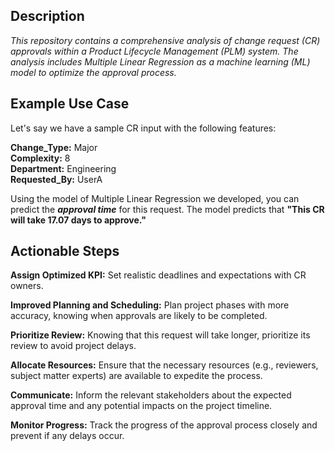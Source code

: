 ## Description

*This repository contains a comprehensive analysis of change request (CR) approvals within a Product Lifecycle Management (PLM) system. The analysis includes Multiple Linear Regression as a machine learning (ML) model to optimize the approval process.*

## Example Use Case
Let's say we have a sample CR input with the following features:

**Change_Type:** Major  
**Complexity:** 8  
**Department:** Engineering  
**Requested_By:** UserA  

Using the model of Multiple Linear Regression we developed, you can predict the ***approval time*** for this request. The model predicts that **"This CR will take 17.07 days to approve."**

## Actionable Steps

**Assign Optimized KPI:** Set realistic deadlines and expectations with CR owners.  

**Improved Planning and Scheduling:** Plan project phases with more accuracy, knowing when approvals are likely to be completed.  

**Prioritize Review:** Knowing that this request will take longer, prioritize its review to avoid project delays.  

**Allocate Resources:** Ensure that the necessary resources (e.g., reviewers, subject matter experts) are available to expedite the process.  

**Communicate:** Inform the relevant stakeholders about the expected approval time and any potential impacts on the project timeline.  

**Monitor Progress:** Track the progress of the approval process closely and prevent if any delays occur.  
